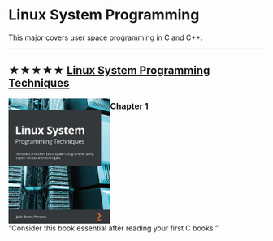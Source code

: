 # Linux System Programming

This major covers user space programming in C and C++.

- - -

## ★★★★★ [Linux System Programming Techniques](https://www.amazon.com/Linux-System-Programming-Techniques-proficient/dp/1789951283)
<div>
<img alt="9781789951288" src="covers/9781789951288.jpg" width="200" style="float:left;"/>
<q style="float:left;">Consider this book essential after reading your first C books.</q>
</div>

### Chapter 1


